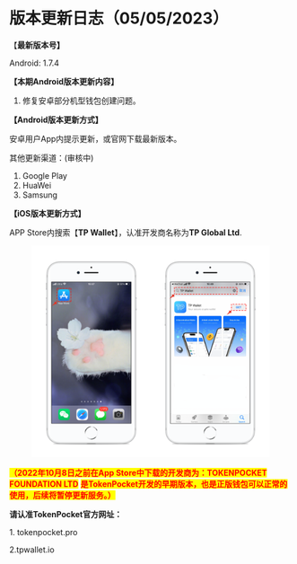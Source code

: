 # 版本更新日志（05/05/2023）

【**最新版本号】**

Android: 1.7.4&#x20;





**【本期Android版本更新内容】**

1. 修复安卓部分机型钱包创建问题。





**【Android版本更新方式】**

安卓用户App内提示更新，或官网下载最新版本。

其他更新渠道：(审核中)

1. Google Play&#x20;
2. HuaWei&#x20;
3. Samsung&#x20;



**【iOS版本更新方式】**&#x20;

APP Store内搜索【**TP Wallet**】，认准开发商名称为**TP Global Ltd**.&#x20;

<figure><img src="../../.gitbook/assets/image (29).png" alt=""><figcaption></figcaption></figure>

<mark style="color:red;">**（2022年10月8日之前在App Store中下载的开发商为：TOKENPOCKET FOUNDATION LTD**</mark> <mark style="color:red;">**是TokenPocket开发的早期版本，也是正版钱包可以正常的使用，后续将暂停更新服务。）**</mark>

**请认准TokenPocket官方网址：**

1\. tokenpocket.pro&#x20;

2.tpwallet.io
